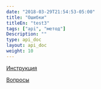 ```yaml
---
date: "2018-03-29T21:54:53-05:00"
title: "Ошибки"
titleEn: "test3"
tags: ["api", "метод"]
Description: ""
type: api_doc
layout: api_doc
weight: 10
---
```


[Инструкция](/registration/instruction/)

[Вопросы](/registration/questions/=)
